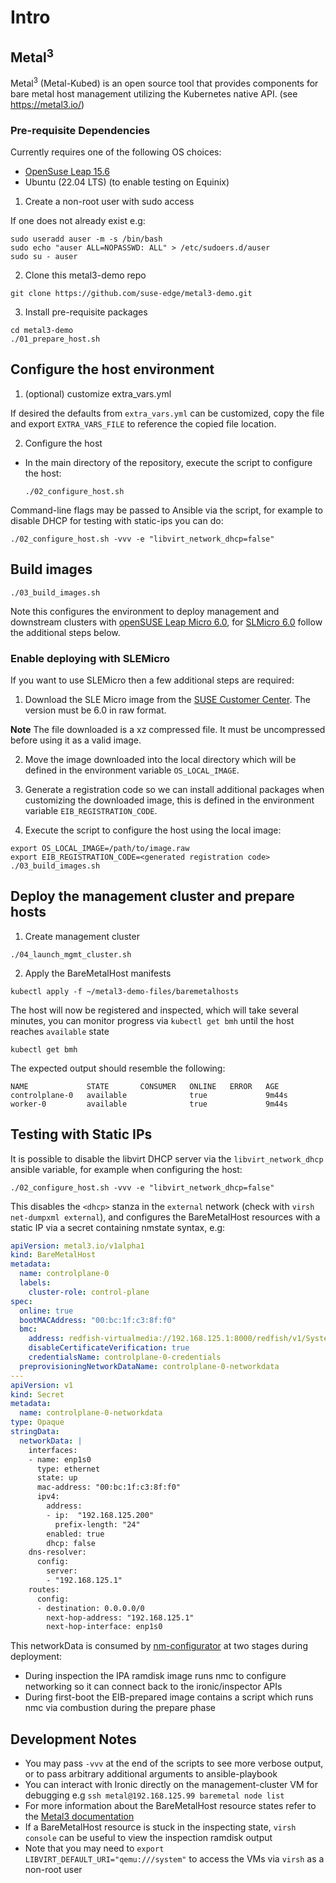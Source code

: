 # Intro

## Metal<sup>3</sup>

Metal<sup>3</sup> (Metal-Kubed) is an open source tool that provides components for bare metal host management utilizing
the Kubernetes native API. (see https://metal3.io/)

### Pre-requisite Dependencies

Currently requires one of the following OS choices:

- [OpenSuse Leap 15.6](https://get.opensuse.org/leap/15.6/)
- Ubuntu (22.04 LTS) (to enable testing on Equinix)

1. Create a non-root user with sudo access

If one does not already exist e.g:

```
sudo useradd auser -m -s /bin/bash
sudo echo "auser ALL=NOPASSWD: ALL" > /etc/sudoers.d/auser
sudo su - auser
```

2. Clone this metal3-demo repo

```shell
git clone https://github.com/suse-edge/metal3-demo.git
```

3. Install pre-requisite packages

```shell
cd metal3-demo
./01_prepare_host.sh
```

## Configure the host environment

1. (optional) customize extra_vars.yml

If desired the defaults from `extra_vars.yml` can be customized, copy the file and export `EXTRA_VARS_FILE` to reference the copied file location.

2. Configure the host

- In the main directory of the repository, execute the script to configure the host:

  ```shell
  ./02_configure_host.sh
  ```

Command-line flags may be passed to Ansible via the script, for example to disable DHCP for testing with static-ips you can do:

  ```shell
  ./02_configure_host.sh -vvv -e "libvirt_network_dhcp=false"
  ```

## Build images

  ```shell
  ./03_build_images.sh
  ```

Note this configures the environment to deploy management and downstream clusters with [openSUSE Leap Micro 6.0](https://get.opensuse.org/leapmicro/6.0/),
for [SLMicro 6.0](https://documentation.suse.com/sle-micro/6.0/) follow the additional steps below.

### Enable deploying with SLEMicro

If you want to use SLEMicro then a few additional steps are required:

1. Download the SLE Micro image from the [SUSE Customer Center](https://www.suse.com/download/sle-micro/). The version must be 6.0 in raw format.

**Note** The file downloaded is a xz compressed file. It must be uncompressed before using it as a valid image.

2. Move the image downloaded into the local directory which will be defined in the environment variable `OS_LOCAL_IMAGE`.

3. Generate a registration code so we can install additional packages when customizing the downloaded image, this is defined in the environment variable `EIB_REGISTRATION_CODE`.

4. Execute the script to configure the host using the local image:

  ```shell
  export OS_LOCAL_IMAGE=/path/to/image.raw
  export EIB_REGISTRATION_CODE=<generated registration code>
  ./03_build_images.sh
  ```

## Deploy the management cluster and prepare hosts

1. Create management cluster

  ```shell
  ./04_launch_mgmt_cluster.sh
  ```

2. Apply the BareMetalHost manifests

```shell
kubectl apply -f ~/metal3-demo-files/baremetalhosts
```

The host will now be registered and inspected, which will take several minutes,
you can monitor progress via `kubectl get bmh` until the host reaches `available` state

```shell
kubectl get bmh
```

The expected output should resemble the following:

```
NAME             STATE       CONSUMER   ONLINE   ERROR   AGE
controlplane-0   available              true             9m44s
worker-0         available              true             9m44s
```

## Testing with Static IPs

It is possible to disable the libvirt DHCP server via the `libvirt_network_dhcp` ansible variable, for example when configuring the host:

  ```shell
  ./02_configure_host.sh -vvv -e "libvirt_network_dhcp=false"
  ```

This disables the `<dhcp>` stanza in the `external` network (check with `virsh net-dumpxml external`), and configures the BareMetalHost resources with a static IP via a secret containing nmstate syntax, e.g:

```yaml
apiVersion: metal3.io/v1alpha1
kind: BareMetalHost
metadata:
  name: controlplane-0
  labels:
    cluster-role: control-plane
spec:
  online: true
  bootMACAddress: "00:bc:1f:c3:8f:f0"
  bmc:
    address: redfish-virtualmedia://192.168.125.1:8000/redfish/v1/Systems/112815c5-b60f-4753-86d9-b25063c7bfc3
    disableCertificateVerification: true
    credentialsName: controlplane-0-credentials
  preprovisioningNetworkDataName: controlplane-0-networkdata
---
apiVersion: v1
kind: Secret
metadata:
  name: controlplane-0-networkdata
type: Opaque
stringData:
  networkData: |
    interfaces:
    - name: enp1s0
      type: ethernet
      state: up
      mac-address: "00:bc:1f:c3:8f:f0"
      ipv4:
        address:
        - ip:  "192.168.125.200"
          prefix-length: "24"
        enabled: true
        dhcp: false
    dns-resolver:
      config:
        server:
        - "192.168.125.1"
    routes:
      config:
      - destination: 0.0.0.0/0
        next-hop-address: "192.168.125.1"
        next-hop-interface: enp1s0
```

This networkData is consumed by [nm-configurator](https://github.com/suse-edge/nm-configurator) at two stages during deployment:

- During inspection the IPA ramdisk image runs nmc to configure networking so it can connect back to the ironic/inspector APIs
- During first-boot the EIB-prepared image contains a script which runs nmc via combustion during the prepare phase

## Development Notes

- You may pass `-vvv` at the end of the scripts to see more verbose output, or to pass arbitrary additional arguments to ansible-playbook
- You can interact with Ironic directly on the management-cluster VM for debugging e.g `ssh metal@192.168.125.99 baremetal node list`
- For more information about the BareMetalHost resource states refer to the [Metal3 documentation](https://github.com/metal3-io/baremetal-operator/blob/main/docs/BaremetalHost_ProvisioningState.png)
- If a BareMetalHost resource is stuck in the inspecting state, `virsh console` can be useful to view the inspection ramdisk output
- Note that you may need to `export LIBVIRT_DEFAULT_URI="qemu:///system"` to access the VMs via `virsh` as a non-root user
